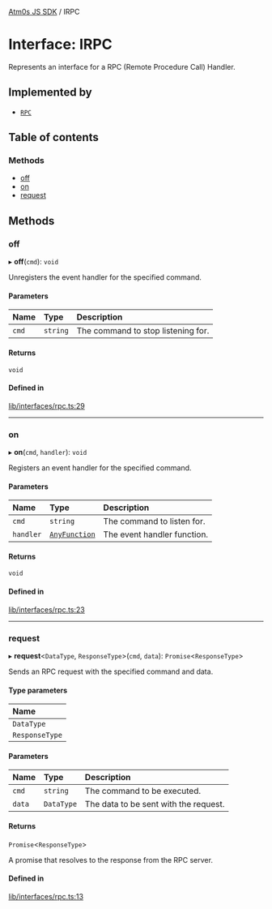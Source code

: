 [Atm0s JS SDK](../README.md) / IRPC

# Interface: IRPC

Represents an interface for a RPC (Remote Procedure Call) Handler.

## Implemented by

- [`RPC`](../classes/RPC.md)

## Table of contents

### Methods

- [off](IRPC.md#off)
- [on](IRPC.md#on)
- [request](IRPC.md#request)

## Methods

### off

▸ **off**(`cmd`): `void`

Unregisters the event handler for the specified command.

#### Parameters

| Name | Type | Description |
| :------ | :------ | :------ |
| `cmd` | `string` | The command to stop listening for. |

#### Returns

`void`

#### Defined in

[lib/interfaces/rpc.ts:29](https://github.com/8xFF/media-sdk-js/blob/d289714/src/lib/interfaces/rpc.ts#L29)

___

### on

▸ **on**(`cmd`, `handler`): `void`

Registers an event handler for the specified command.

#### Parameters

| Name | Type | Description |
| :------ | :------ | :------ |
| `cmd` | `string` | The command to listen for. |
| `handler` | [`AnyFunction`](../README.md#anyfunction) | The event handler function. |

#### Returns

`void`

#### Defined in

[lib/interfaces/rpc.ts:23](https://github.com/8xFF/media-sdk-js/blob/d289714/src/lib/interfaces/rpc.ts#L23)

___

### request

▸ **request**<`DataType`, `ResponseType`\>(`cmd`, `data`): `Promise`<`ResponseType`\>

Sends an RPC request with the specified command and data.

#### Type parameters

| Name |
| :------ |
| `DataType` |
| `ResponseType` |

#### Parameters

| Name | Type | Description |
| :------ | :------ | :------ |
| `cmd` | `string` | The command to be executed. |
| `data` | `DataType` | The data to be sent with the request. |

#### Returns

`Promise`<`ResponseType`\>

A promise that resolves to the response from the RPC server.

#### Defined in

[lib/interfaces/rpc.ts:13](https://github.com/8xFF/media-sdk-js/blob/d289714/src/lib/interfaces/rpc.ts#L13)

